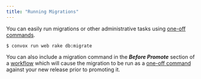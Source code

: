 ```yaml
---
title: "Running Migrations"
---
```


You can easily run migrations or other administrative tasks using [one-off commands](/docs/one-off-commands/).

    $ convox run web rake db:migrate

You can also include a migration command in the ***Before Promote*** section of a [workflow](/console/workflows) which will cause the migration to be run as a [one-off command](/docs/one-off-commands/) against your new release prior to promoting it.
